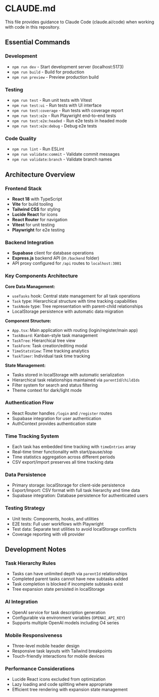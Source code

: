 # CLAUDE.md

This file provides guidance to Claude Code (claude.ai/code) when working with code in this repository.

## Essential Commands

### Development
- `npm run dev` - Start development server (localhost:5173)
- `npm run build` - Build for production
- `npm run preview` - Preview production build

### Testing
- `npm run test` - Run unit tests with Vitest
- `npm run test:ui` - Run tests with UI interface
- `npm run test:coverage` - Run tests with coverage report
- `npm run test:e2e` - Run Playwright end-to-end tests
- `npm run test:e2e:headed` - Run e2e tests in headed mode
- `npm run test:e2e:debug` - Debug e2e tests

### Code Quality
- `npm run lint` - Run ESLint
- `npm run validate:commit` - Validate commit messages
- `npm run validate:branch` - Validate branch names

## Architecture Overview

### Frontend Stack
- **React 18** with TypeScript
- **Vite** for build tooling
- **Tailwind CSS** for styling
- **Lucide React** for icons
- **React Router** for navigation
- **Vitest** for unit testing
- **Playwright** for e2e testing

### Backend Integration
- **Supabase** client for database operations
- **Express.js** backend API (in `/backend` folder)
- API proxy configured for `/api` routes to `localhost:3001`

### Key Components Architecture

**Core Data Management:**
- `useTasks` hook: Central state management for all task operations
- `Task` type: Hierarchical structure with time tracking capabilities
- `TaskNode` type: Tree representation with parent-child relationships
- LocalStorage persistence with automatic data migration

**Component Structure:**
- `App.tsx`: Main application with routing (login/register/main app)
- `TaskBoard`: Kanban-style task management
- `TaskTree`: Hierarchical tree view
- `TaskForm`: Task creation/editing modal
- `TimeStatsView`: Time tracking analytics
- `TaskTimer`: Individual task time tracking

**State Management:**
- Tasks stored in localStorage with automatic serialization
- Hierarchical task relationships maintained via `parentId`/`childIds`
- Filter system for search and status filtering
- Theme context for dark/light mode

### Authentication Flow
- React Router handles `/login` and `/register` routes
- Supabase integration for user authentication
- AuthContext provides authentication state

### Time Tracking System
- Each task has embedded time tracking with `timeEntries` array
- Real-time timer functionality with start/pause/stop
- Time statistics aggregation across different periods
- CSV export/import preserves all time tracking data

### Data Persistence
- Primary storage: localStorage for client-side persistence
- Export/Import: CSV format with full task hierarchy and time data
- Supabase integration: Database persistence for authenticated users

### Testing Strategy
- Unit tests: Components, hooks, and utilities
- E2E tests: Full user workflows with Playwright
- Test data: Separate test utilities to avoid localStorage conflicts
- Coverage reporting with v8 provider

## Development Notes

### Task Hierarchy Rules
- Tasks can have unlimited depth via `parentId` relationships
- Completed parent tasks cannot have new subtasks added
- Task completion is blocked if incomplete subtasks exist
- Tree expansion state persisted in localStorage

### AI Integration
- OpenAI service for task description generation
- Configurable via environment variables (`OPENAI_API_KEY`)
- Supports multiple OpenAI models including O4 series

### Mobile Responsiveness
- Three-level mobile header design
- Responsive task layouts with Tailwind breakpoints
- Touch-friendly interactions for mobile devices

### Performance Considerations
- Lucide React icons excluded from optimization
- Lazy loading and code splitting where appropriate
- Efficient tree rendering with expansion state management
